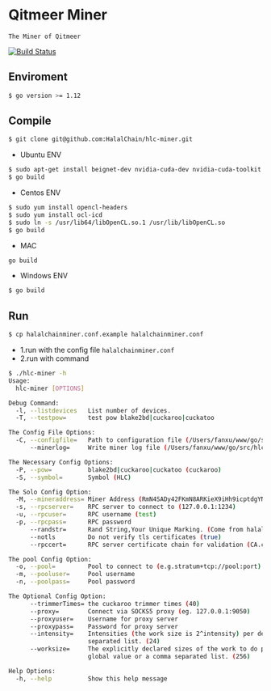 # Qitmeer Miner

    The Miner of Qitmeer
[![Build Status](https://travis-ci.com/HalalChain/hlc-miner.svg?token=n9AoZUDqAJmhesf4MYUd&branch=master)](https://travis-ci.com/HalalChain/hlc-miner)
## Enviroment

```bash
$ go version >= 1.12
```
    
## Compile

```bash
$ git clone git@github.com:HalalChain/hlc-miner.git
```

* Ubuntu ENV
```bash
$ sudo apt-get install beignet-dev nvidia-cuda-dev nvidia-cuda-toolkit
$ go build 
```
        
* Centos ENV
```bash
$ sudo yum install opencl-headers
$ sudo yum install ocl-icd
$ sudo ln -s /usr/lib64/libOpenCL.so.1 /usr/lib/libOpenCL.so
$ go build
```
        

* MAC

```bash
go build
```

* Windows ENV
```bash
$ go build 
```
        
    
## Run
```bash
$ cp halalchainminer.conf.example halalchainminer.conf
```
- 1.run with the config file `halalchainminer.conf`
- 2.run with command
```bash
$ ./hlc-miner -h
Usage:
  hlc-miner [OPTIONS]

Debug Command:
  -l, --listdevices   List number of devices.
  -T, --testpow=      test pow blake2bd|cuckaroo|cuckatoo

The Config File Options:
  -C, --configfile=   Path to configuration file (/Users/fanxu/www/go/src/hlc-miner/halalchainminer.conf)
      --minerlog=     Write miner log file (/Users/fanxu/www/go/src/hlc-miner/miner.log)

The Necessary Config Options:
  -P, --pow=          blake2bd|cuckaroo|cuckatoo (cuckaroo)
  -S, --symbol=       Symbol (HLC)

The Solo Config Option:
  -M, --mineraddress= Miner Address (RmN4SADy42FKmN8ARKieX9iHh9icptdgYNn)
  -s, --rpcserver=    RPC server to connect to (127.0.0.1:1234)
  -u, --rpcuser=      RPC username (test)
  -p, --rpcpass=      RPC password
      --randstr=      Rand String,Your Unique Marking. (Come from halalchain!)
      --notls         Do not verify tls certificates (true)
      --rpccert=      RPC server certificate chain for validation (CA.cert)

The pool Config Option:
  -o, --pool=         Pool to connect to (e.g.stratum+tcp://pool:port)
  -m, --pooluser=     Pool username
  -n, --poolpass=     Pool password

The Optional Config Option:
      --trimmerTimes= the cuckaroo trimmer times (40)
      --proxy=        Connect via SOCKS5 proxy (eg. 127.0.0.1:9050)
      --proxyuser=    Username for proxy server
      --proxypass=    Password for proxy server
      --intensity=    Intensities (the work size is 2^intensity) per device. Single global value or a comma
                      separated list. (24)
      --worksize=     The explicitly declared sizes of the work to do per device (overrides intensity). Single
                      global value or a comma separated list. (256)

Help Options:
  -h, --help          Show this help message
```
